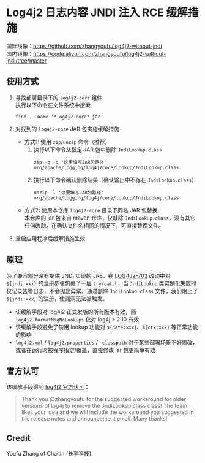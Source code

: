 # Log4j2 日志内容 JNDI 注入 RCE 缓解措施

国际镜像：https://github.com/zhangyoufu/log4j2-without-jndi  
国内镜像：https://code.aliyun.com/zhangyoufu/log4j2-without-jndi/tree/master

## 使用方式

1. 寻找部署目录下的 `log4j2-core` 组件  
   执行以下命令在文件系统中搜索
   ```
   find . -name '*log4j2-core*.jar'
   ```

2. 对找到的 `log4j2-core` JAR 包实施缓解措施
   * 方式1: 使用 `zip`/`unzip` 命令（推荐）
     1. 执行以下命令从指定 JAR 包中删除 `JndiLookup.class`
        ```
        zip -q -d '这里填写JAR包路径' org/apache/logging/log4j/core/lookup/JndiLookup.class
        ```
     2. 执行以下命令确认删除结果（确认输出中不存在 `JndiLookup.class`）
        ```
        unzip -l '这里填写JAR包路径' org/apache/logging/log4j/core/lookup/JndiLookup.class
        ```
   * 方式2: 使用本仓库 `log4j2-core` 目录下同名 JAR 包替换  
     本仓库的 jar 包来自 maven 仓库，仅敲除 `JndiLookup.class`，没有其它任何改动。在确认文件名相同的情况下，可直接替换文件。

3. 重启应用程序后缓解措施生效

## 原理

为了兼容部分没有提供 JNDI 实现的 JRE，在 [LOG4J2-703](https://github.com/apache/logging-log4j2/commit/3203d3eab6bdd12fdad7ded1860db16a89468c3f) 改动中对 `${jndi:xxx}` 的注册步骤包裹了一层 `try/catch`，当 `JndiLookup` 类实例化失败时仅记录告警日志，不会抛出异常。通过删除 `JndiLookup.class` 文件，我们阻止了 `${jndi:xxx}` 的注册，使漏洞无法被触发。

* 该缓解手段对 log4j2 正式发版的所有版本有效，而 `log4j2.formatMsgNoLookups` 仅对 log4j ≥ 2.10 有效
* 该缓解手段避免了禁用 lookup 功能对 `${date:xxx}`、`${ctx:xxx}` 等正常功能的影响
* `log4j2.xml` / `log4j2.properties` / `-classpath` 对于某些部署场景不好修改，或者在运行时被程序指定/覆盖，直接修改 jar 包更简单有效

## 官方认可

该缓解手段得到 [log4j2 官方认可](https://github.com/apache/logging-log4j2/pull/608#issuecomment-990474429)：

> Thank you @zhangyoufu for the suggested workaround for older versions of log4j to remove the JndiLookup.class class! The team likes your idea and we will include the workaround you suggested in the release notes and announcement email. Many thanks!

## Credit

Youfu Zhang of Chaitin (长亭科技)
